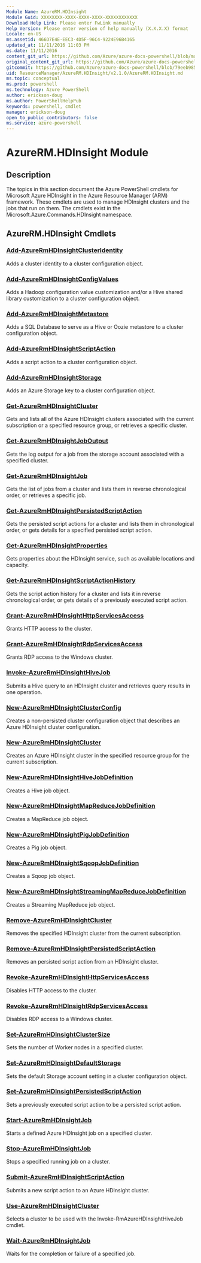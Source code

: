 ```yaml
---
Module Name: AzureRM.HDInsight
Module Guid: XXXXXXXX-XXXX-XXXX-XXXX-XXXXXXXXXXXX
Download Help Link: Please enter FwLink manually
Help Version: Please enter version of help manually (X.X.X.X) format
Locale: en-US
ms.assetid: 466D7E4E-EEC3-4D5F-96C4-9224E96B4165
updated_at: 11/11/2016 11:03 PM
ms.date: 11/11/2016
content_git_url: https://github.com/Azure/azure-docs-powershell/blob/master/azureps-cmdlets-docs/ResourceManager/AzureRM.HDInsight/v2.1.0/AzureRM.HDInsight.md
original_content_git_url: https://github.com/Azure/azure-docs-powershell/blob/master/azureps-cmdlets-docs/ResourceManager/AzureRM.HDInsight/v2.1.0/AzureRM.HDInsight.md
gitcommit: https://github.com/Azure/azure-docs-powershell/blob/79eeb985ea480979357fb4695832a0c3d29a48bf/azureps-cmdlets-docs/ResourceManager/AzureRM.HDInsight/v2.1.0/AzureRM.HDInsight.md
uid: ResourceManager/AzureRM.HDInsight/v2.1.0/AzureRM.HDInsight.md
ms.topic: conceptual
ms.prod: powershell
ms.technology: Azure PowerShell
author: erickson-doug
ms.author: PowerShellHelpPub
keywords: powershell, cmdlet
manager: erickson-doug
open_to_public_contributors: false
ms.service: azure-powershell
---
```


# AzureRM.HDInsight Module
## Description
The topics in this section document the Azure PowerShell cmdlets for Microsoft Azure HDInsight in the Azure Resource Manager (ARM) framework. These cmdlets are used to manage HDInsight clusters and the jobs that run on them. The cmdlets exist in the Microsoft.Azure.Commands.HDInsight namespace.

## AzureRM.HDInsight Cmdlets
### [Add-AzureRmHDInsightClusterIdentity](./Add-AzureRmHDInsightClusterIdentity.md)
Adds a cluster identity to a cluster configuration object.


### [Add-AzureRmHDInsightConfigValues](./Add-AzureRmHDInsightConfigValues.md)
Adds a Hadoop configuration value customization and/or a Hive shared library customization to a cluster configuration object.


### [Add-AzureRmHDInsightMetastore](./Add-AzureRmHDInsightMetastore.md)
Adds a SQL Database to serve as a Hive or Oozie metastore to a cluster configuration object.


### [Add-AzureRmHDInsightScriptAction](./Add-AzureRmHDInsightScriptAction.md)
Adds a script action to a cluster configuration object.


### [Add-AzureRmHDInsightStorage](./Add-AzureRmHDInsightStorage.md)
Adds an Azure Storage key to a cluster configuration object.


### [Get-AzureRmHDInsightCluster](./Get-AzureRmHDInsightCluster.md)
Gets and lists all of the Azure HDInsight clusters associated with the current subscription or a specified resource group, or retrieves a specific cluster.


### [Get-AzureRmHDInsightJobOutput](./Get-AzureRmHDInsightJobOutput.md)
Gets the log output for a job from the storage account associated with a specified cluster.


### [Get-AzureRmHDInsightJob](./Get-AzureRmHDInsightJob.md)
Gets the list of jobs from a cluster and lists them in reverse chronological order, or retrieves a specific job.


### [Get-AzureRmHDInsightPersistedScriptAction](./Get-AzureRmHDInsightPersistedScriptAction.md)
Gets the persisted script actions for a cluster and lists them in chronological order, or gets details for a specified persisted script action.


### [Get-AzureRmHDInsightProperties](./Get-AzureRmHDInsightProperties.md)
Gets properties about the HDInsight service, such as available locations and capacity.


### [Get-AzureRmHDInsightScriptActionHistory](./Get-AzureRmHDInsightScriptActionHistory.md)
Gets the script action history for a cluster and lists it in reverse chronological order, or gets details of a previously executed script action.


### [Grant-AzureRmHDInsightHttpServicesAccess](./Grant-AzureRmHDInsightHttpServicesAccess.md)
Grants HTTP access to the cluster.


### [Grant-AzureRmHDInsightRdpServicesAccess](./Grant-AzureRmHDInsightRdpServicesAccess.md)
Grants RDP access to the Windows cluster.


### [Invoke-AzureRmHDInsightHiveJob](./Invoke-AzureRmHDInsightHiveJob.md)
Submits a Hive query to an HDInsight cluster and retrieves query results in one operation.


### [New-AzureRmHDInsightClusterConfig](./New-AzureRmHDInsightClusterConfig.md)
Creates a non-persisted cluster configuration object that describes an Azure HDInsight cluster configuration.


### [New-AzureRmHDInsightCluster](./New-AzureRmHDInsightCluster.md)
Creates an Azure HDInsight cluster in the specified resource group for the current subscription.


### [New-AzureRmHDInsightHiveJobDefinition](./New-AzureRmHDInsightHiveJobDefinition.md)
Creates a Hive job object.


### [New-AzureRmHDInsightMapReduceJobDefinition](./New-AzureRmHDInsightMapReduceJobDefinition.md)
Creates a MapReduce job object.


### [New-AzureRmHDInsightPigJobDefinition](./New-AzureRmHDInsightPigJobDefinition.md)
Creates a Pig job object.


### [New-AzureRmHDInsightSqoopJobDefinition](./New-AzureRmHDInsightSqoopJobDefinition.md)
Creates a Sqoop job object.


### [New-AzureRmHDInsightStreamingMapReduceJobDefinition](./New-AzureRmHDInsightStreamingMapReduceJobDefinition.md)
Creates a Streaming MapReduce job object.


### [Remove-AzureRmHDInsightCluster](./Remove-AzureRmHDInsightCluster.md)
Removes the specified HDInsight cluster from the current subscription.


### [Remove-AzureRmHDInsightPersistedScriptAction](./Remove-AzureRmHDInsightPersistedScriptAction.md)
Removes an persisted script action from an HDInsight cluster.


### [Revoke-AzureRmHDInsightHttpServicesAccess](./Revoke-AzureRmHDInsightHttpServicesAccess.md)
Disables HTTP access to the cluster.


### [Revoke-AzureRmHDInsightRdpServicesAccess](./Revoke-AzureRmHDInsightRdpServicesAccess.md)
Disables RDP access to a Windows cluster.


### [Set-AzureRmHDInsightClusterSize](./Set-AzureRmHDInsightClusterSize.md)
Sets the number of Worker nodes in a specified cluster.


### [Set-AzureRmHDInsightDefaultStorage](./Set-AzureRmHDInsightDefaultStorage.md)
Sets the default Storage account setting in a cluster configuration object.


### [Set-AzureRmHDInsightPersistedScriptAction](./Set-AzureRmHDInsightPersistedScriptAction.md)
Sets a previously executed script action to be a persisted script action.


### [Start-AzureRmHDInsightJob](./Start-AzureRmHDInsightJob.md)
Starts a defined Azure HDInsight job on a specified cluster.


### [Stop-AzureRmHDInsightJob](./Stop-AzureRmHDInsightJob.md)
Stops a specified running job on a cluster.


### [Submit-AzureRmHDInsightScriptAction](./Submit-AzureRmHDInsightScriptAction.md)
Submits a new script action to an Azure HDInsight cluster.


### [Use-AzureRmHDInsightCluster](./Use-AzureRmHDInsightCluster.md)
Selects a cluster to be used with the Invoke-RmAzureHDInsightHiveJob cmdlet.


### [Wait-AzureRmHDInsightJob](./Wait-AzureRmHDInsightJob.md)
Waits for the completion or failure of a specified job.




